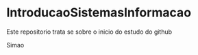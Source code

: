 # IntroducaoSistemasInformacao

Este repositorio trata se sobre o inicio do estudo do github

Simao
